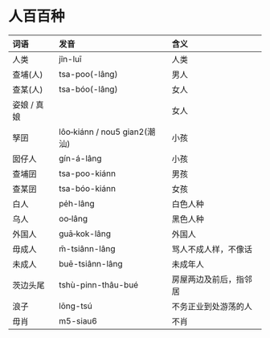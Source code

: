 # 人百百种

| 词语 | 发音 | 含义 |
| :--- | :--- | :--- |
| 人类 | jîn-luī | 人类 |
| 查埔\(人\) | tsa-poo\(-lâng\) | 男人 |
| 查某\(人\) | tsa-bóo\(-lâng\) | 女人 |
| 姿娘 / 真娘 |  | 女人 |
| 孥囝 | lôo‑kiánn / nou5 gian2\(潮汕\) | 小孩 |
| 囡仔人 | gín-á-lâng | 小孩 |
| 查埔囝 | tsa-poo-kiánn | 男孩 |
| 查某囝 | tsa-bóo-kiánn | 女孩 |
| 白人 | pe̍h-lâng | 白色人种 |
| 乌人 | oo‑lâng | 黑色人种 |
| 外国人 | guā‑kok-lâng | 外国人 |
| 毋成人 | m̄-tsiânn-lâng | 骂人不成人样，不像话 |
| 未成人 | buē-tsiânn-lâng | 未成年人 |
| 茨边头尾 | tshù-pinn-thâu-bué | 房屋两边及前后，指邻居 |
| 浪子 | lōng-tsú | 不务正业到处游荡的人 |
| 毋肖 | m5-siau6 | 不肖 |



